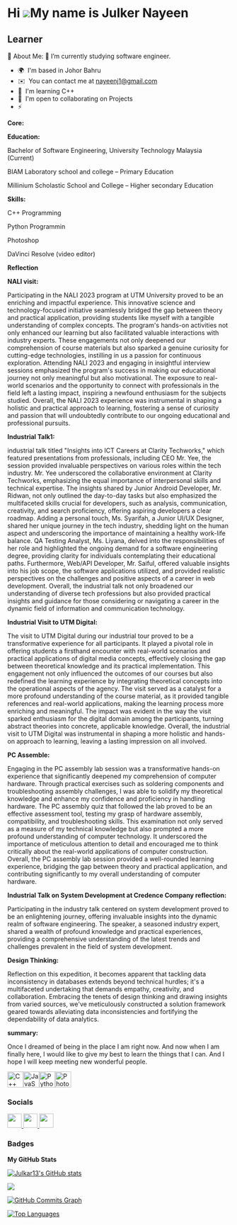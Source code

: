 Hi ![](https://user-images.githubusercontent.com/18350557/176309783-0785949b-9127-417c-8b55-ab5a4333674e.gif)My name is Julker Nayeen
=====================================================================================================================================

Learner
-------

💫 About Me:
🔭 I’m currently studying software engineer.
* 🌍  I'm based in Johor Bahru
* ✉️  You can contact me at [nayeenj1@gmail.com](mailto:nayeenj1@gmail.com)
* 🧠  I'm learning C++
* 🤝  I'm open to collaborating on Projects
* ⚡  


**Core:**


**Education:**

Bachelor of Software Engineering, University Technology Malaysia (Current)

BIAM Laboratory school and college  – Primary Education

Millinium Scholastic School and College – Higher secondary  Education

**Skills:**

C++ Programming

Python Programmin

Photoshop

DaVinci Resolve (video editor)




**Reflection**

**NALI visit:**

Participating in the NALI 2023 program at UTM University proved to be an enriching and impactful experience. This innovative science and technology-focused initiative seamlessly bridged the gap between theory and practical application, providing students like myself with a tangible understanding of complex concepts. The program's hands-on activities not only enhanced our learning but also facilitated valuable interactions with industry experts. These engagements not only deepened our comprehension of course materials but also sparked a genuine curiosity for cutting-edge technologies, instilling in us a passion for continuous exploration.
Attending NALI 2023 and engaging in insightful interview sessions emphasized the program's success in making our educational journey not only meaningful but also motivational. The exposure to real-world scenarios and the opportunity to connect with professionals in the field left a lasting impact, inspiring a newfound enthusiasm for the subjects studied. Overall, the NALI 2023 experience was instrumental in shaping a holistic and practical approach to learning, fostering a sense of curiosity and passion that will undoubtedly contribute to our ongoing educational and professional pursuits.

 **Industrial Talk1:**
 
 industrial talk titled "Insights into ICT Careers at Clarity Techworks," which featured presentations from professionals, including CEO Mr. Yee, the session provided invaluable perspectives on various roles within the tech industry. Mr. Yee underscored the collaborative environment at Clarity Techworks, emphasizing the equal importance of interpersonal skills and technical expertise. The insights shared by Junior Android Developer, Mr. Ridwan, not only outlined the day-to-day tasks but also emphasized the multifaceted skills crucial for developers, such as analysis, communication, creativity, and search proficiency, offering aspiring developers a clear roadmap.
Adding a personal touch, Ms. Syarifah, a Junior UI/UX Designer, shared her unique journey in the tech industry, shedding light on the human aspect and underscoring the importance of maintaining a healthy work-life balance. QA Testing Analyst, Ms. Liyana, delved into the responsibilities of her role and highlighted the ongoing demand for a software engineering degree, providing clarity for individuals contemplating their educational paths.
Furthermore, Web/API Developer, Mr. Saiful, offered valuable insights into his job scope, the software applications utilized, and provided realistic perspectives on the challenges and positive aspects of a career in web development. Overall, the industrial talk not only broadened our understanding of diverse tech professions but also provided practical insights and guidance for those considering or navigating a career in the dynamic field of information and communication technology.

**Industrial Visit to UTM Digital:**

The visit to UTM Digital during our industrial tour proved to be a transformative experience for all participants. It played a pivotal role in offering students a firsthand encounter with real-world scenarios and practical applications of digital media concepts, effectively closing the gap between theoretical knowledge and its practical implementation. This engagement not only influenced the outcomes of our courses but also redefined the learning experience by integrating theoretical concepts into the operational aspects of the agency.
The visit served as a catalyst for a more profound understanding of the course material, as it provided tangible references and real-world applications, making the learning process more enriching and meaningful. The impact was evident in the way the visit sparked enthusiasm for the digital domain among the participants, turning abstract theories into concrete, applicable knowledge. Overall, the industrial visit to UTM Digital was instrumental in shaping a more holistic and hands-on approach to learning, leaving a lasting impression on all involved.

**PC Assemble:**

Engaging in the PC assembly lab session was a transformative hands-on experience that significantly deepened my comprehension of computer hardware. Through practical exercises such as soldering components and troubleshooting assembly challenges, I was able to solidify my theoretical knowledge and enhance my confidence and proficiency in handling hardware. The PC assembly quiz that followed the lab proved to be an effective assessment tool, testing my grasp of hardware assembly, compatibility, and troubleshooting skills.
This examination not only served as a measure of my technical knowledge but also prompted a more profound understanding of computer technology. It underscored the importance of meticulous attention to detail and encouraged me to think critically about the real-world applications of computer construction. Overall, the PC assembly lab session provided a well-rounded learning experience, bridging the gap between theory and practical application, and contributing significantly to my overall understanding of computer hardware.


**Industrial Talk on System Development at Credence Company reflection:**

Participating in the industry talk centered on system development proved to be an enlightening journey, offering invaluable insights into the dynamic realm of software engineering. The speaker, a seasoned industry expert, shared a wealth of profound knowledge and practical experiences, providing a comprehensive understanding of the latest trends and challenges prevalent in the field of system development.

**Design Thinking:**

Reflection on this expedition, it becomes apparent that tackling data inconsistency in databases extends beyond technical hurdles; it's a multifaceted undertaking that demands empathy, creativity, and collaboration. Embracing the tenets of design thinking and drawing insights from varied sources, we've meticulously constructed a solution framework geared towards alleviating data inconsistencies and fortifying the dependability of data analytics.


**summary:**

Once I dreamed of being in the place I am right now. And now when I am finally here, I would like to give my best to learn the things that I can. And I hope I will keep meeting new wonderful people.



<p align="left">
<a href="https://docs.microsoft.com/en-us/cpp/?view=msvc-170" target="_blank" rel="noreferrer"><img src="https://raw.githubusercontent.com/danielcranney/readme-generator/main/public/icons/skills/cplusplus-colored.svg" width="36" height="36" alt="C++" /></a><a href="https://developer.mozilla.org/en-US/docs/Web/JavaScript" target="_blank" rel="noreferrer"><img src="https://raw.githubusercontent.com/danielcranney/readme-generator/main/public/icons/skills/javascript-colored.svg" width="36" height="36" alt="JavaScript" /></a><a href="https://www.python.org/" target="_blank" rel="noreferrer"><img src="https://raw.githubusercontent.com/danielcranney/readme-generator/main/public/icons/skills/python-colored.svg" width="36" height="36" alt="Python" /></a><a href="https://www.adobe.com/uk/products/photoshop.html" target="_blank" rel="noreferrer"><img src="https://raw.githubusercontent.com/danielcranney/readme-generator/main/public/icons/skills/photoshop-colored.svg" width="36" height="36" alt="Photoshop" /></a>
</p>


### Socials

<p align="left"> <a href="https://discord.com/users/julker_13" target="_blank" rel="noreferrer"> <picture> <source media="(prefers-color-scheme: dark)" srcset="undefined" /> <source media="(prefers-color-scheme: light)" srcset="https://raw.githubusercontent.com/danielcranney/readme-generator/main/public/icons/socials/discord.svg" /> <img src="https://raw.githubusercontent.com/danielcranney/readme-generator/main/public/icons/socials/discord.svg" width="32" height="32" /> </picture> </a> <a href="https://www.github.com/Julkar13" target="_blank" rel="noreferrer"> <picture> <source media="(prefers-color-scheme: dark)" srcset="https://raw.githubusercontent.com/danielcranney/readme-generator/main/public/icons/socials/github-dark.svg" /> <source media="(prefers-color-scheme: light)" srcset="https://raw.githubusercontent.com/danielcranney/readme-generator/main/public/icons/socials/github.svg" /> <img src="https://raw.githubusercontent.com/danielcranney/readme-generator/main/public/icons/socials/github.svg" width="32" height="32" /> </picture> </a> <a href="http://www.instagram.com/_nay9een_" target="_blank" rel="noreferrer"> <picture> <source media="(prefers-color-scheme: dark)" srcset="undefined" /> <source media="(prefers-color-scheme: light)" srcset="https://raw.githubusercontent.com/danielcranney/readme-generator/main/public/icons/socials/instagram.svg" /> <img src="https://raw.githubusercontent.com/danielcranney/readme-generator/main/public/icons/socials/instagram.svg" width="32" height="32" /> </picture> </a></p>

### Badges

<b>My GitHub Stats</b>

<a href="http://www.github.com/Julkar13"><img src="https://github-readme-stats.vercel.app/api?username=Julkar13&show_icons=true&hide=&count_private=true&title_color=0891b2&text_color=ffffff&icon_color=0891b2&bg_color=1c1917&hide_border=true&show_icons=true" alt="Julkar13's GitHub stats" /></a>

<a href="http://www.github.com/Julkar13"><img src="https://github-readme-streak-stats.herokuapp.com/?user=Julkar13&stroke=ffffff&background=1c1917&ring=0891b2&fire=0891b2&currStreakNum=ffffff&currStreakLabel=0891b2&sideNums=ffffff&sideLabels=ffffff&dates=ffffff&hide_border=true" /></a>

<a href="http://www.github.com/Julkar13"><img src="https://github-readme-activity-graph.cyclic.app/graph?username=Julkar13&bg_color=1c1917&color=ffffff&line=0891b2&point=ffffff&area_color=1c1917&area=true&hide_border=true&custom_title=GitHub%20Commits%20Graph" alt="GitHub Commits Graph" /></a>

<a href="https://github.com/Julkar13" align="left"><img src="https://github-readme-stats.vercel.app/api/top-langs/?username=Julkar13&langs_count=10&title_color=0891b2&text_color=ffffff&icon_color=0891b2&bg_color=1c1917&hide_border=true&locale=en&custom_title=Top%20%Languages" alt="Top Languages" /></a>
